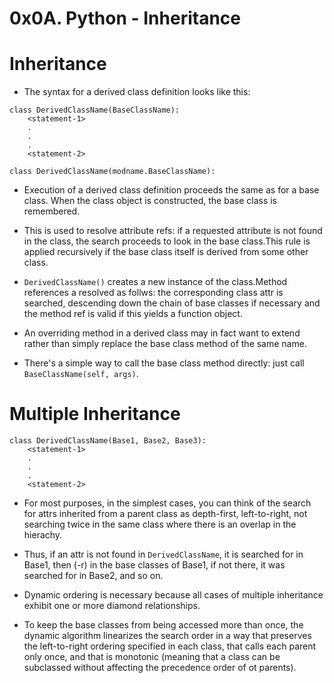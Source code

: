 # 0x0A. Python - Inheritance

# Inheritance

* The syntax for a derived class definition looks like this:

```
class DerivedClassName(BaseClassName):
	<statement-1>
	.
	.
	.
	<statement-2>
```

```
class DerivedClassName(modname.BaseClassName):
```

* Execution of a derived class definition proceeds the same as for a base class.
When the class object is constructed, the base class is remembered.

* This is used to resolve attribute refs: if a requested attribute is not found in the class, the search proceeds to look in the base class.This rule is applied recursively if the base class itself is derived from some other class.

* ```DerivedClassName()``` creates a new instance of the class.Method references a resolved as follws: the corresponding class attr is searched, descending down the chain of base classes if necessary and the method ref is valid if this yields a 
 function object.

* An overriding method in a derived class may in fact want to extend rather than simply replace the base class method of the same name.

* There's a simple way to call the base class method directly: just call `BaseClassName(self, args)`.

# Multiple Inheritance

```
class DerivedClassName(Base1, Base2, Base3):
	<statement-1>
	.
	.
	.
	<statement-2>
```

* For most purposes, in the simplest cases, you can think of the search for attrs
 inherited from a parent class as depth-first, left-to-right, not searching twice in the same class where there is an overlap in the hierachy.

* Thus, if an attr is not found in `DerivedClassName`, it is searched for in Base1, then (-r) in the base classes of Base1, if not there, it was searched for in Base2, and so on.

* Dynamic ordering is necessary because all cases of multiple inheritance exhibit one or more diamond relationships.

* To keep the base classes from being accessed more than once, the dynamic algorithm linearizes the search order in a way that preserves the left-to-right ordering specified in each class, that calls each parent only once, and that is monotonic (meaning that a class can be subclassed without affecting the precedence order of ot parents).
